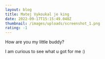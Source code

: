 ```yaml
---
layout: blog
title: Matej Vykoukal je king
date: 2022-09-17T15:15:49.048Z
thumbnail: /images/uploads/screenshot_1.png
rating: -1
---
```

H﻿ow are you my little buddy? 

I﻿ am curious to see what u got for me :) 

